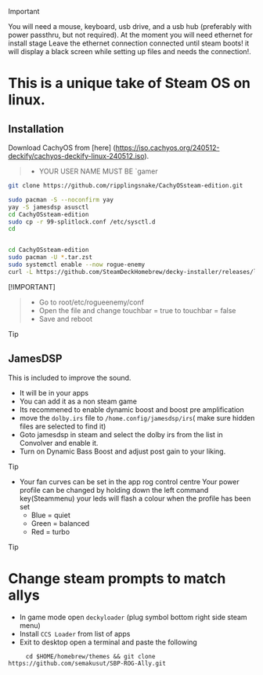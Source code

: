 

> [!IMPORTANT]
> You will need a mouse, keyboard, usb drive, and a usb hub (preferably with power passthru, but not required).
> At the moment you will need ethernet for install stage
> Leave the ethernet connection connected until steam boots! it will display a black screen while setting up files and needs the connection!.
> 

# This is a unique take of Steam OS on linux.

## Installation

Download CachyOS from [here] (https://iso.cachyos.org/240512-deckify/cachyos-deckify-linux-240512.iso).
> + YOUR USER NAME MUST BE `gamer
```sh
git clone https://github.com/ripplingsnake/CachyOSsteam-edition.git

sudo pacman -S --noconfirm yay  
yay -S jamesdsp asusctl
cd CachyOSsteam-edition
sudo cp -r 99-splitlock.conf /etc/sysctl.d
cd


cd CachyOSsteam-edition
sudo pacman -U *.tar.zst
sudo systemctl enable --now rogue-enemy
curl -L https://github.com/SteamDeckHomebrew/decky-installer/releases/latest/download/install_release.sh | sh

```
[!IMPORTANT]
> + Go to root/etc/rogueenemy/conf
> + Open the file and change touchbar = true to touchbar = false
> + Save and reboot 


> [!TIP]
> ## JamesDSP
> This is included to improve the sound.
> + It will be in your apps
> + You can add it as a non steam game
> + Its recommened to enable dynamic boost and boost pre amplification
> + move the `dolby.irs` file to `/home.config/jamesdsp/irs`( make sure hidden files are selected to find it)
> + Goto jamesdsp in steam and select the dolby irs from the list in Convolver and enable it.
> + Turn on Dynamic Bass Boost and adjust post gain to your liking.


> [!TIP]
> + Your fan curves can be set in the app rog control centre
>   Your power profile can be changed by holding down the left command key(Steammenu) your leds will flash a colour when the profile has been set 
>   + Blue = quiet
>   + Green = balanced
>   + Red = turbo


>[!TIP]
> # Change steam prompts to match allys
> + In game mode open `deckyloader` (plug symbol bottom right side steam menu)
> + Install `CCS Loader` from list of apps
> +  Exit to desktop open a terminal and paste the following 
 ```
      cd $HOME/homebrew/themes && git clone https://github.com/semakusut/SBP-ROG-Ally.git

```








